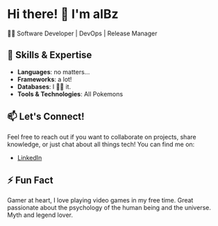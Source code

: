 # Hi there! 👋 I'm alBz
👨‍💻 Software Developer | DevOps | Release Manager 

## 🚀 Skills & Expertise
- **Languages**:  no matters... 
- **Frameworks**: a lot! 
- **Databases**: I 🧙‍♂️ it.
- **Tools & Technologies**: All Pokemons

## 📫 Let's Connect!
Feel free to reach out if you want to collaborate on projects, share knowledge, or just chat about all things tech! You can find me on:
- [LinkedIn](https://www.linkedin.com/in/albertobarrago)

## ⚡ Fun Fact
Gamer at heart, I love playing video games in my free time.
Great passionate about the psychology of the human being and the universe. Myth and legend lover.
